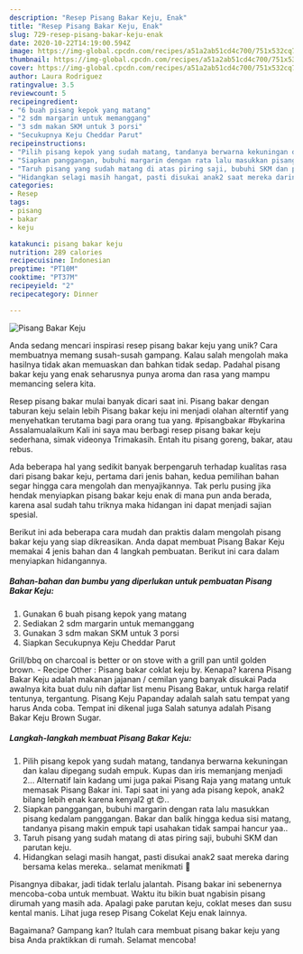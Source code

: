 ```yaml
---
description: "Resep Pisang Bakar Keju, Enak"
title: "Resep Pisang Bakar Keju, Enak"
slug: 729-resep-pisang-bakar-keju-enak
date: 2020-10-22T14:19:00.594Z
image: https://img-global.cpcdn.com/recipes/a51a2ab51cd4c700/751x532cq70/pisang-bakar-keju-foto-resep-utama.jpg
thumbnail: https://img-global.cpcdn.com/recipes/a51a2ab51cd4c700/751x532cq70/pisang-bakar-keju-foto-resep-utama.jpg
cover: https://img-global.cpcdn.com/recipes/a51a2ab51cd4c700/751x532cq70/pisang-bakar-keju-foto-resep-utama.jpg
author: Laura Rodriguez
ratingvalue: 3.5
reviewcount: 5
recipeingredient:
- "6 buah pisang kepok yang matang"
- "2 sdm margarin untuk memanggang"
- "3 sdm makan SKM untuk 3 porsi"
- "Secukupnya Keju Cheddar Parut"
recipeinstructions:
- "Pilih pisang kepok yang sudah matang, tandanya berwarna kekuningan dan kalau dipegang sudah empuk. Kupas dan iris memanjang menjadi 2... Alternatif lain kadang umi juga pakai Pisang Raja yang matang untuk memasak Pisang Bakar ini. Tapi saat ini yang ada pisang kepok, anak2 bilang lebih enak karena kenyal2 gt 😍.."
- "Siapkan panggangan, bubuhi margarin dengan rata lalu masukkan pisang kedalam panggangan. Bakar dan balik hingga kedua sisi matang, tandanya pisang makin empuk tapi usahakan tidak sampai hancur yaa.."
- "Taruh pisang yang sudah matang di atas piring saji, bubuhi SKM dan parutan keju."
- "Hidangkan selagi masih hangat, pasti disukai anak2 saat mereka daring bersama kelas mereka.. selamat menikmati 🥰"
categories:
- Resep
tags:
- pisang
- bakar
- keju

katakunci: pisang bakar keju 
nutrition: 289 calories
recipecuisine: Indonesian
preptime: "PT10M"
cooktime: "PT37M"
recipeyield: "2"
recipecategory: Dinner

---
```



![Pisang Bakar Keju](https://img-global.cpcdn.com/recipes/a51a2ab51cd4c700/751x532cq70/pisang-bakar-keju-foto-resep-utama.jpg)

Anda sedang mencari inspirasi resep pisang bakar keju yang unik? Cara membuatnya memang susah-susah gampang. Kalau salah mengolah maka hasilnya tidak akan memuaskan dan bahkan tidak sedap. Padahal pisang bakar keju yang enak seharusnya punya aroma dan rasa yang mampu memancing selera kita.

Resep pisang bakar mulai banyak dicari saat ini. Pisang bakar dengan taburan keju selain lebih Pisang bakar keju ini menjadi olahan alterntif yang menyehatkan terutama bagi para orang tua yang. #pisangbakar #bykarina Assalamualaikum Kali ini saya mau berbagi resep pisang bakar keju sederhana, simak videonya Trimakasih. Entah itu pisang goreng, bakar, atau rebus.

Ada beberapa hal yang sedikit banyak berpengaruh terhadap kualitas rasa dari pisang bakar keju, pertama dari jenis bahan, kedua pemilihan bahan segar hingga cara mengolah dan menyajikannya. Tak perlu pusing jika hendak menyiapkan pisang bakar keju enak di mana pun anda berada, karena asal sudah tahu triknya maka hidangan ini dapat menjadi sajian spesial.


Berikut ini ada beberapa cara mudah dan praktis dalam mengolah pisang bakar keju yang siap dikreasikan. Anda dapat membuat Pisang Bakar Keju memakai 4 jenis bahan dan 4 langkah pembuatan. Berikut ini cara dalam menyiapkan hidangannya.

<!--inarticleads1-->

##### Bahan-bahan dan bumbu yang diperlukan untuk pembuatan Pisang Bakar Keju:

1. Gunakan 6 buah pisang kepok yang matang
1. Sediakan 2 sdm margarin untuk memanggang
1. Gunakan 3 sdm makan SKM untuk 3 porsi
1. Siapkan Secukupnya Keju Cheddar Parut


Grill/bbq on charcoal is better or on stove with a grill pan until golden brown. - Recipe Other : Pisang bakar coklat keju by. Kenapa? karena Pisang Bakar Keju adalah makanan jajanan / cemilan yang banyak disukai Pada awalnya kita buat dulu nih daftar list menu Pisang Bakar, untuk harga relatif tentunya, tergantung. Pisang Keju Papanday adalah salah satu tempat yang harus Anda coba. Tempat ini dikenal juga Salah satunya adalah Pisang Bakar Keju Brown Sugar. 

<!--inarticleads2-->

##### Langkah-langkah membuat Pisang Bakar Keju:

1. Pilih pisang kepok yang sudah matang, tandanya berwarna kekuningan dan kalau dipegang sudah empuk. Kupas dan iris memanjang menjadi 2... Alternatif lain kadang umi juga pakai Pisang Raja yang matang untuk memasak Pisang Bakar ini. Tapi saat ini yang ada pisang kepok, anak2 bilang lebih enak karena kenyal2 gt 😍..
1. Siapkan panggangan, bubuhi margarin dengan rata lalu masukkan pisang kedalam panggangan. Bakar dan balik hingga kedua sisi matang, tandanya pisang makin empuk tapi usahakan tidak sampai hancur yaa..
1. Taruh pisang yang sudah matang di atas piring saji, bubuhi SKM dan parutan keju.
1. Hidangkan selagi masih hangat, pasti disukai anak2 saat mereka daring bersama kelas mereka.. selamat menikmati 🥰


Pisangnya dibakar, jadi tidak terlalu jalantah. Pisang bakar ini sebenernya mencoba-coba untuk membuat. Waktu itu bikin buat ngabisin pisang dirumah yang masih ada. Apalagi pake parutan keju, coklat meses dan susu kental manis. Lihat juga resep Pisang Cokelat Keju enak lainnya. 

Bagaimana? Gampang kan? Itulah cara membuat pisang bakar keju yang bisa Anda praktikkan di rumah. Selamat mencoba!
